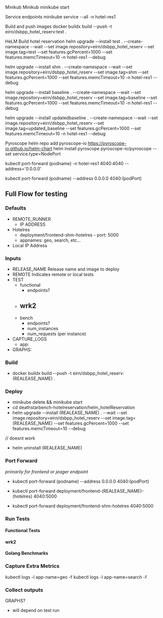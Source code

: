 Minikub
Minikub
minikube start

Service endpoints
minikube service --all -n hotel-res1

Build and push images
docker buildx build --push -t eirn/dsbpp_hotel_reserv:test .

HeLM Build hotel reservation
helm upgrade --install test . --create-namespace --wait --set image.repository=eirn/dsbpp_hotel_reserv --set image.tag=test --set features.gcPercent=1000 --set features.memcTimeout=10 -n hotel-res1 --debug

helm upgrade --install shm . --create-namespace --wait --set image.repository=eirn/dsbpp_hotel_reserv --set image.tag=shm --set features.gcPercent=1000 --set features.memcTimeout=10 -n hotel-res1 --debug

helm upgrade --install baseline . --create-namespace --wait --set image.repository=eirn/dsbpp_hotel_reserv --set image.tag=baseline --set features.gcPercent=1000 --set features.memcTimeout=10 -n hotel-res1 --debug

helm upgrade --install updatedbaseline . --create-namespace --wait --set image.repository=eirn/dsbpp_hotel_reserv --set image.tag=updated_baseline --set features.gcPercent=1000 --set features.memcTimeout=10 -n hotel-res1 --debug

Pyroscope
helm repo add pyroscope-io https://pyroscope-io.github.io/helm-chart 
helm install pyroscope pyroscope-io/pyroscope --set service.type=NodePort

kubectl port-forward (podname) -n hotel-res1 4040:4040 --address='0.0.0.0'

kubectl port-forward (podname) --address 0.0.0.0 4040:(podPort) 


## Full Flow for testing

 ### Defaults
- REMOTE_RUNNER
    - IP ADDRESS
- Hotelres 
    - deployment/frontend-shm-hotelres - port: 5000
    - appnames: geo, search, etc...
- Local IP Address

### Inputs
- RELEASE_NAME 
    Release name and image to deploy
- REMOTE
    Indicates remote or local tests
- TEST
    - functional
        - endpoints?
    - wrk2
        - 
    - bench
        - endpoints?
        - num_instances
        - num_requests (per instance)
- CAPTURE_LOGS
    - app: 
- GRAPHS:


### Build
- docker buildx build --push -t eirn/dsbpp_hotel_reserv:(REALEASE_NAME) .
### Deploy
- minikube delete && minikube start
- cd deathstarbench-hotelreservation/helm_hotelReservation
- helm upgrade --install (REALEASE_NAME) . --wait --set image.repository=eirn/dsbpp_hotel_reserv --set image.tag=(REALEASE_NAME) --set features.gcPercent=1000 --set features.memcTimeout=10 --debug

// doesnt work 
- helm uninstall (REALEASE_NAME)

### Port Forward
*primarily for frontend or jeager endpoint*

- kubectl port-forward (podname) --address 0.0.0.0 4040:(podPort) 
- kubectl port-forward deployment/frontend-(REALEASE_NAME)-(hotelres) 4040:5000

- kubectl port-forward deployment/frontend-shm-hotelres 4040:5000

### Run Tests

#### Functional Tests
#### wrk2
#### Golang Benchmarks

### Capture Extra Metrics
kubectl logs -l app-name=geo -f
kubectl logs -l app-name=search -f


### Collect outputs
GRAPHS?
- will depend on test run

